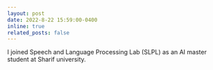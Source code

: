 ```yaml
---
layout: post
date: 2022-8-22 15:59:00-0400
inline: true
related_posts: false
---
```


I joined Speech and Language Processing Lab (SLPL) as an AI master student at Sharif university.
